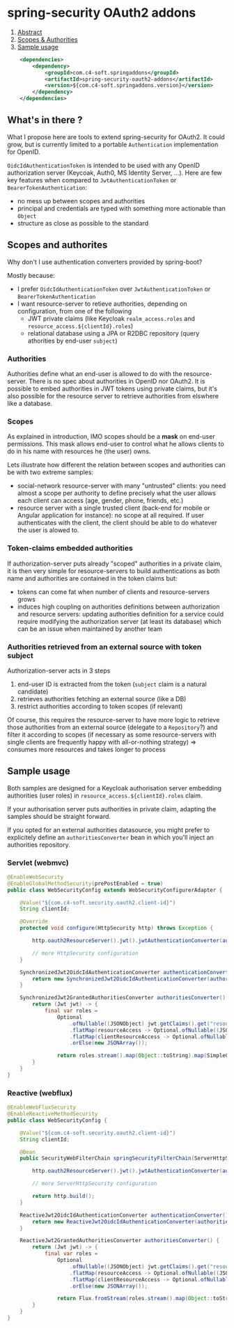 # spring-security OAuth2 addons

1. [Abstract](#abstract)<br/>
2. [Scopes & Authorities](#scopes-authorities)<br/>
3. [Sample usage](#sample)<br/>

``` xml
    <dependencies>
        <dependency>
            <groupId>com.c4-soft.springaddons</groupId>
            <artifactId>spring-security-oauth2-addons</artifactId>
            <version>${com.c4-soft.springaddons.version}</version>
        </dependency>
    </dependencies>
```

<a name="abstract"/>

## What's in there ?

What I propose here are tools to extend spring-security for OAuth2.
It could grow, but is currently limited to a portable `Authentication` implementation for OpenID.

`OidcIdAuthenticationToken` is intended to be used with any OpenID authorization server (Keycoak, Auth0, MS Identity Server, ...).
Here are few key features when compared to `JwtAuthenticationToken` or `BearerTokenAuthentication`:
 * no mess up between scopes and authorities
 * principal and credentials are typed with something more actionable than `Object`
 * structure as close as possible to the standard

<a name="scopes-authorities"/>

## Scopes and authorites
Why don't I use authentication converters provided by spring-boot?

Mostly because:
- I prefer `OidcIdAuthenticationToken` over `JwtAuthenticationToken` or `BearerTokenAuthentication`
- I want resource-server to retieve authorities, depending on configuration, from one of the following
  * JWT private claims (like Keycloak `realm_access.roles` and `resource_access.${clientId}.roles`)
  * relational database using a JPA or R2DBC repository (query athorities by end-user `subject`)
   
### Authorities
Authorities define what an end-user is allowed to do with the resource-server. There is no spec about authorities in OpenID nor OAuth2.
It is possible to embed authorities in JWT tokens using private claims, but it's also possible for the resource server to retrieve authorities from elswhere like a database.

### Scopes
As explained in introduction, IMO scopes should be a **mask** on end-user permissions. This mask allows end-user to control what he allows clients to do in his name with resources he (the user) owns.

Lets illustrate how different the relation between scopes and authorities can be with two extreme samples:
 * social-network resource-server with many "untrusted" clients: 
   you need almost a scope per authority to define precisely what the user allows each client can access (age, gender, phone, friends, etc.)
 * resource server with a single trusted client (back-end for mobile or Angular application for instance): no scope at all required. 
   If user authenticates with the client, the client should be able to do whatever the user is alowed to.

### Token-claims embedded authorities

If authorization-server puts already "scoped" authorities in a private claim,
it is then very simple for resource-servers to build authentications as both name and authorities are contained in the token claims but:
 * tokens can come fat when number of clients and resource-servers grows
 * induces high coupling on authorities definitions between authorization and resource servers: 
   updating authorities definition for a service could require modifying the authorization server (at least its database)
   which can be an issue when maintained by another team

### Authorities retrieved from an external source with token subject

Authorization-server acts in 3 steps
1. end-user ID is extracted from the token (`subject` claim is a natural candidate)
2. retrieves authorities fetching an external source (like a DB)
3. restrict authorities according to token scopes (if relevant)

Of course, this requires the resource-server to have more logic to retrieve those authorities from an external source (delegate to a `Repository`?)
and filter it according to scopes (if necessary as some resource-servers with single clients are frequently happy with all-or-nothing strategy) => consumes more resources and takes longer to process

<a name="sample"/>

## Sample usage

Both samples are designed for a Keycloak authorisation server embedding authorities (user roles) in `resource_access.${clientId}.roles` claim.

If your authorisation server puts authorities in private claim, adapting the samples should be straight forward.

If you opted for an external authorities datasource, you might prefer to explicitely define an `authoritiesConverter` bean in which you'll inject an authorities repository.

### Servlet (webmvc)

``` java
@EnableWebSecurity
@EnableGlobalMethodSecurity(prePostEnabled = true)
public class WebSecurityConfig extends WebSecurityConfigurerAdapter {

    @Value("${com.c4-soft.security.oauth2.client-id}")
    String clientId;

    @Override
    protected void configure(HttpSecurity http) throws Exception {

        http.oauth2ResourceServer().jwt().jwtAuthenticationConverter(authenticationConverter());

        // more HttpSecurity configuration
    }

    SynchronizedJwt2OidcIdAuthenticationConverter authenticationConverter() {
        return new SynchronizedJwt2OidcIdAuthenticationConverter(authoritiesConverter());
    }

    SynchronizedJwt2GrantedAuthoritiesConverter authoritiesConverter() {
        return (Jwt jwt) -> {
            final var roles =
                Optional
                    .ofNullable((JSONObject) jwt.getClaims().get("resource_access"))
                    .flatMap(resourceAccess -> Optional.ofNullable((JSONObject) resourceAccess.get(clientId)))
                    .flatMap(clientResourceAccess -> Optional.ofNullable((JSONArray) clientResourceAccess.get("roles")))
                    .orElse(new JSONArray());

                return roles.stream().map(Object::toString).map(SimpleGrantedAuthority::new).collect(Collectors.toSet());
        }
    }
}
```

### Reactive (webflux)

``` java
@EnableWebFluxSecurity
@EnableReactiveMethodSecurity
public class WebSecurityConfig {

    @Value("${com.c4-soft.security.oauth2.client-id}")
    String clientId;

    @Bean
    public SecurityWebFilterChain springSecurityFilterChain(ServerHttpSecurity http) {

        http.oauth2ResourceServer().jwt().jwtAuthenticationConverter(authenticationConverter());

        // more ServerHttpSecurity configuration

        return http.build();
    }

    ReactiveJwt2OidcIdAuthenticationConverter authenticationConverter() {
        return new ReactiveJwt2OidcIdAuthenticationConverter(authoritiesConverter());
    }

    ReactiveJwt2GrantedAuthoritiesConverter authoritiesConverter() {
        return (Jwt jwt) -> {
            final var roles =
                Optional
                    .ofNullable((JSONObject) jwt.getClaims().get("resource_access"))
                    .flatMap(resourceAccess -> Optional.ofNullable((JSONObject) resourceAccess.get(clientId)))
                    .flatMap(clientResourceAccess -> Optional.ofNullable((JSONArray) clientResourceAccess.get("roles")))
                    .orElse(new JSONArray());

                return Flux.fromStream(roles.stream().map(Object::toString).map(SimpleGrantedAuthority::new));
        }
    }
}
```
